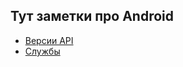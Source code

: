 Тут заметки про Android
-----------
- [Версии API](/android/api.md)
- [Службы](/android/services.md)
